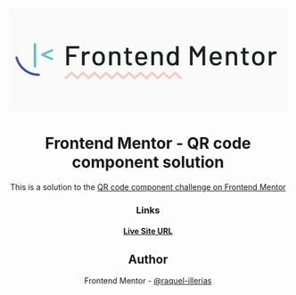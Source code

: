 <div align="center">
 <img src="https://github.com/raquel-illerias/Frontend_Mentor_Challenges/blob/main/QRcode/images/FrontendMentorBanner.PNG"></>
</>

# Frontend Mentor - QR code component solution

This is a solution to the [QR code component challenge on Frontend Mentor](https://www.frontendmentor.io/challenges/qr-code-component-iux_sIO_H)


### Links

#### [Live Site URL](https://raquel-illerias.github.io/QRcode/index.html#)



## Author

 Frontend Mentor - [@raquel-illerias](https://www.frontendmentor.io/profile/raquel-illerias)
